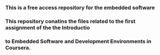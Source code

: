 ### This is a free access repository for the embedded software
### This repository conatins the files related to the first assignment of the the Introductio
### to Embedded Software and Development Environments in Coursera.
### 

